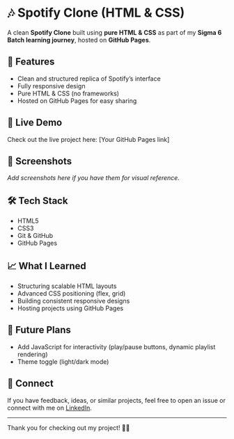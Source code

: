 # 🎶 Spotify Clone (HTML & CSS)

A clean **Spotify Clone** built using **pure HTML & CSS** as part of my **Sigma 6 Batch learning journey**, hosted on **GitHub Pages**.

## 🌟 Features
- Clean and structured replica of Spotify’s interface
- Fully responsive design
- Pure HTML & CSS (no frameworks)
- Hosted on GitHub Pages for easy sharing

## 🚀 Live Demo
Check out the live project here:
[Your GitHub Pages link]

## 📂 Screenshots
_Add screenshots here if you have them for visual reference._

## 🛠️ Tech Stack
- HTML5
- CSS3
- Git & GitHub
- GitHub Pages

## 📈 What I Learned
- Structuring scalable HTML layouts
- Advanced CSS positioning (flex, grid)
- Building consistent responsive designs
- Hosting projects using GitHub Pages

## 📌 Future Plans
- Add JavaScript for interactivity (play/pause buttons, dynamic playlist rendering)
- Theme toggle (light/dark mode)

## 🤝 Connect
If you have feedback, ideas, or similar projects, feel free to open an issue or connect with me on [LinkedIn](https://www.linkedin.com/in/your-profile).

---

Thank you for checking out my project! 🚀✨
